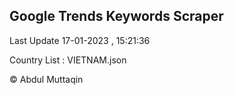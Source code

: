 

## Google Trends Keywords Scraper 
 
Last Update 17-01-2023 , 15:21:36

Country List :
VIETNAM.json



© Abdul Muttaqin 
